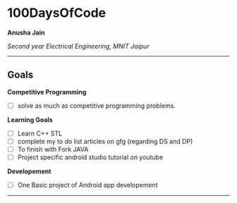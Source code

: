  # 100DaysOfCode

**Anusha Jain**

*Second year Electrical Engineering, MNIT Jaipur*

---

## Goals

**Competitive Programming**

- [ ] solve as much as competitive programming problems.

**Learning Goals**

- [ ] Learn C++ STL
- [ ] complete my to do list articles on gfg (regarding DS and  DP)
- [ ] To finish with Fork JAVA 
- [ ] Project specific android studio tutorial on youtube

**Developement**

- [ ] One Basic project of Android app developement

---
